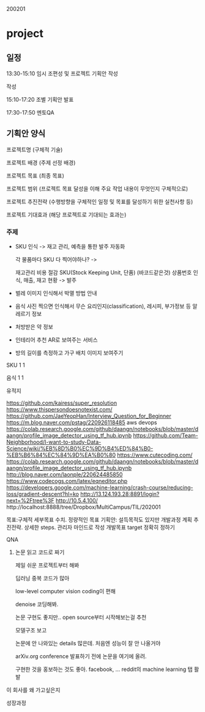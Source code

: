 200201

# project

## 일정

13:30-15:10	임시 조편성 및 프로젝트 기획안 작성

작성

15:10-17:20	조별 기획안 발표

17:30-17:50	멘토QA



## 기획안 양식

프로젝트명 (구체적 기술)

프로젝트 배경 (주제 선정 배경)

프로젝트 목표 (최종 목표)

프로젝트 범위 (프로젝트 목표 달성을 이해 주요 작업 내용이 무엇인지 구체적으로)

프로젝트 추진전략 (수행방향을 구체적인 일정 및 목표를 달성하기 위한 실천사항 등)

프로젝트 기대효과 (해당 프로젝트로 기대되는 효과는)



### 주제

- SKU 인식 -> 재고 관리, 예측을 통한 발주 자동화

  각 물품마다 SKU 다 찍어야하나? ->

  재고관리 비용 절감
  SKU(Stock Keeping Unit, 단품) (바코드같은것) 상품번호 인식, 매출, 재고 현황 -> 발주

- 벌레 이미지 인식해서 박멸 방법 안내
- 음식 사진 찍으면 인식해서 무슨 요리인지(classification), 레시피, 부가정보 등 알레르기 정보

- 처방받은 약 정보

- 인테리어 추천 AR로 보여주는 서비스

- 방의 길이를 측정하고 가구 배치 이미지 보여주기



SKU 1 1

음식 1 1

유적지



https://github.com/kairess/super_resolution
https://www.thispersondoesnotexist.com/
https://github.com/JaeYeopHan/Interview_Question_for_Beginner
https://m.blog.naver.com/pstag/220926118485
aws devops
https://colab.research.google.com/github/daangn/notebooks/blob/master/daangn/profile_image_detector_using_tf_hub.ipynb
https://github.com/Team-Neighborhood/I-want-to-study-Data-Science/wiki/%EB%8D%B0%EC%9D%B4%ED%84%B0-%EB%B6%84%EC%84%9D%EA%B0%80
https://www.cutecoding.com/
https://colab.research.google.com/github/daangn/notebooks/blob/master/daangn/profile_image_detector_using_tf_hub.ipynb
http://blog.naver.com/laonple/220624485850
https://www.codecogs.com/latex/eqneditor.php
https://developers.google.com/machine-learning/crash-course/reducing-loss/gradient-descent?hl=ko
http://13.124.193.28:8891/login?next=%2Ftree%3F
http://10.5.4.100/
http://localhost:8888/tree/Dropbox/MultiCampus/TIL/202001



목표:구체적
세부목표
수치. 정량적인 목표
기획안: 설득목적도 있지만 개발과정 계획
추진전략. 상세한 steps. 관리자 마인드로 작성
개발목표 target 정확히 정하기





QNA

1. 논문 읽고 코드로 짜기

   제일 쉬운 프로젝트부터 해봐

   딥러닝 중복 코드가 많아

   low-level computer vision coding이 편해

   denoise 코딩해봐.

   논문 구현도 좋지만.. open source부터 시작해보는걸 추천

   모델구조 보고 

   논문에 안 나와있는 details 많은데. 처음엔 성능이 잘 안 나올거야

   arXiv.org conference 발표하기 전에 논문을 여기에 올려.

   구현한 것을 홍보하는 것도 좋아. facebook, ...  reddit의 machine learning 탭 활발

   

이 회사를 왜 가고싶은지

성장과정

